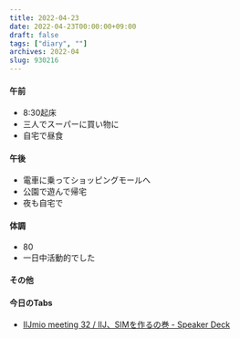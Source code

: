 ```yaml
---
title: 2022-04-23
date: 2022-04-23T00:00:00+09:00
draft: false
tags: ["diary", ""]
archives: 2022-04
slug: 930216
---
```

#### 午前
- 8:30起床
- 三人でスーパーに買い物に
- 自宅で昼食
#### 午後
- 電車に乗ってショッピングモールへ
- 公園で遊んで帰宅
- 夜も自宅で
#### 体調
- 80
- 一日中活動的でした
#### その他
#### 今日のTabs
- [IIJmio meeting 32 / IIJ、SIMを作るの巻 - Speaker Deck](https://speakerdeck.com/iij_techlog/iij-simwozuo-rufalsejuan)